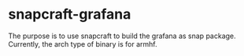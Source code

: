 # snapcraft-grafana

The purpose is to use snapcraft to build the grafana as snap package.  
Currently, the arch type of binary is for armhf.

